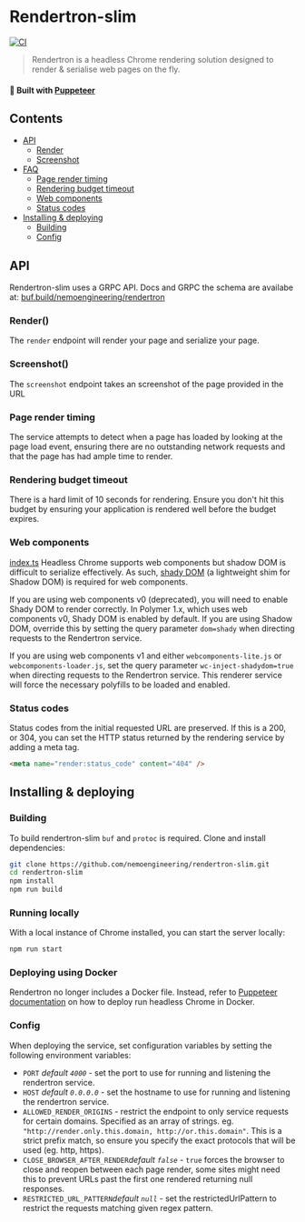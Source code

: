# Rendertron-slim

[![CI](https://github.com/nemoengineering/rendertron/workflows/CI/badge.svg)](https://github.com/nemoengineering/rendertron/actions)

> Rendertron is a headless Chrome rendering solution designed to render & serialise web pages on the fly.

#### :hammer: Built with [Puppeteer](https://github.com/GoogleChrome/puppeteer)

## Contents

- [API](#api)
  - [Render](#render)
  - [Screenshot](#screenshot)
- [FAQ](#faq)
  - [Page render timing](#page-render-timing)
  - [Rendering budget timeout](#rendering-budget-timeout)
  - [Web components](#web-components)
  - [Status codes](#status-codes)
- [Installing & deploying](#installing--deploying)
  - [Building](#building)
  - [Config](#config)

## API

Rendertron-slim uses a GRPC API. Docs and GRPC the schema are availabe at: [buf.build/nemoengineering/rendertron](https://buf.build/nemoengineering/rendertron)

### Render()

The `render` endpoint will render your page and serialize your page.

### Screenshot()

The `screenshot` endpoint takes an screenshot of the page provided in the URL

### Page render timing

The service attempts to detect when a page has loaded by looking at the page load event, ensuring there
are no outstanding network requests and that the page has had ample time to render.

### Rendering budget timeout

There is a hard limit of 10 seconds for rendering. Ensure you don't hit this budget by ensuring
your application is rendered well before the budget expires.

### Web components
[index.ts](src%2Findex.ts)
Headless Chrome supports web components but shadow DOM is difficult to serialize effectively.
As such, [shady DOM](https://github.com/webcomponents/shadydom) (a lightweight shim for Shadow DOM)
is required for web components.

If you are using web components v0 (deprecated), you will need to enable Shady DOM to
render correctly. In Polymer 1.x, which uses web components v0, Shady DOM is enabled by default.
If you are using Shadow DOM, override this by setting the query parameter `dom=shady` when
directing requests to the Rendertron service.

If you are using web components v1 and either `webcomponents-lite.js` or `webcomponents-loader.js`,
set the query parameter `wc-inject-shadydom=true` when directing requests to the Rendertron
service. This renderer service will force the necessary polyfills to be loaded and enabled.

### Status codes

Status codes from the initial requested URL are preserved. If this is a 200, or 304, you can
set the HTTP status returned by the rendering service by adding a meta tag.

```html
<meta name="render:status_code" content="404" />
```

## Installing & deploying

### Building

To build rendertron-slim `buf` and `protoc` is required.
Clone and install dependencies:

```bash
git clone https://github.com/nemoengineering/rendertron-slim.git
cd rendertron-slim
npm install
npm run build
```

### Running locally

With a local instance of Chrome installed, you can start the server locally:

```bash
npm run start
```

### Deploying using Docker

Rendertron no longer includes a Docker file. Instead, refer to
[Puppeteer documentation](https://github.com/GoogleChrome/puppeteer/blob/master/docs/troubleshooting.md#running-puppeteer-in-docker)
on how to deploy run headless Chrome in Docker.

### Config

When deploying the service, set configuration variables by setting the following environment variables:

- `PORT` _default `4000`_ - set the port to use for running and listening the rendertron service.
- `HOST` _default `0.0.0.0`_ - set the hostname to use for running and listening the rendertron service.
- `ALLOWED_RENDER_ORIGINS` - restrict the endpoint to only service requests for certain domains. Specified as an array of strings. eg. `"http://render.only.this.domain, http://or.this.domain"`. This is a strict prefix match, so ensure you specify the exact protocols that will be used (eg. http, https).
- `CLOSE_BROWSER_AFTER_RENDER`_default `false`_ - `true` forces the browser to close and reopen between each page render, some sites might need this to prevent URLs past the first one rendered returning null responses.
- `RESTRICTED_URL_PATTERN`_default `null`_ - set the restrictedUrlPattern to restrict the requests matching given regex pattern.
